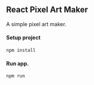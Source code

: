 ## React Pixel Art Maker

 A simple pixel art maker.
 
 
#### Setup project
`npm install`

#### Run app.
`npm run`
 
